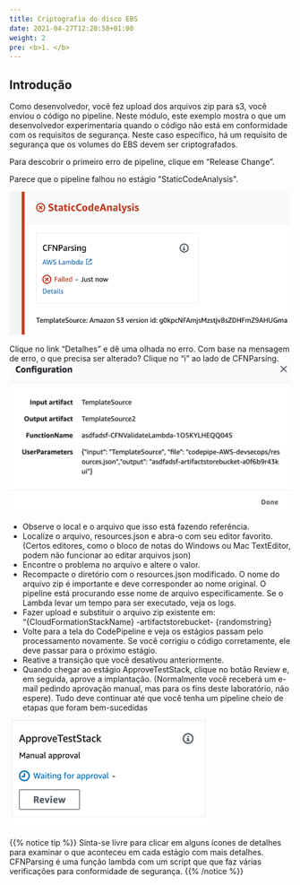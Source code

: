 ```yaml
---
title: Criptografia do disco EBS
date: 2021-04-27T12:20:58+01:00
weight: 2
pre: <b>1. </b>
---
```


## Introdução
Como desenvolvedor, você fez upload dos arquivos zip para s3, você enviou o código no pipeline. Neste módulo, este exemplo mostra o que um desenvolvedor experimentaria quando o código não está em conformidade com os requisitos de segurança. Neste caso específico, há um requisito de segurança que os volumes do EBS devem ser criptografados.

Para descobrir o primeiro erro de pipeline, clique em “Release Change”.

Parece que o pipeline falhou no estágio "StaticCodeAnalysis".

![FirstPipelineError](../images/02-firstpipelineerror.png)

Clique no link “Detalhes” e dê uma olhada no erro. Com base na mensagem de erro, o que precisa ser alterado?
Clique no “i” ao lado de CFNParsing.
![CFNParsing](../images/02-CFNParsingInfo.png)


* Observe o local e o arquivo que isso está fazendo referência.
* Localize o arquivo, resources.json e abra-o com seu editor favorito. (Certos editores, como o bloco de notas do Windows ou Mac TextEditor, podem não funcionar ao editar arquivos json)
* Encontre o problema no arquivo e altere o valor.
* Recompacte o diretório com o resources.json modificado. O nome do arquivo zip é importante e deve corresponder ao nome original. O pipeline está procurando esse nome de arquivo especificamente. Se o Lambda levar um tempo para ser executado, veja os logs.
* Fazer upload e substituir o arquivo zip existente em: “{CloudFormationStackName} -artifactstorebucket- {randomstring}
* Volte para a tela do CodePipeline e veja os estágios passam pelo processamento novamente. Se você corrigiu o código corretamente, ele deve passar para o próximo estágio.
* Reative a transição que você desativou anteriormente.
* Quando chegar ao estágio ApproveTestStack, clique no botão Review e, em seguida, aprove a implantação. (Normalmente você receberá um e-mail pedindo aprovação manual, mas para os fins deste laboratório, não espere). Tudo deve continuar até que você tenha um pipeline cheio de etapas que foram bem-sucedidas

![TestStack](../images/02-ApprovalStage.png)

{{% notice tip %}}
Sinta-se livre para clicar em alguns ícones de detalhes para examinar o que aconteceu em cada estágio com mais detalhes. CFNParsing é uma função lambda com um script que que faz várias verificações para conformidade de segurança.
{{% /notice %}}

